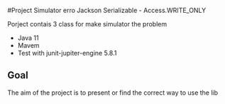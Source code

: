 #Project Simulator erro Jackson Serializable - Access.WRITE_ONLY

Porject contais 3 class for make simulator the problem


- Java 11
- Mavem 
- Test with junit-jupiter-engine 5.8.1


## Goal

The aim of the project is to present or find the correct way to use the lib